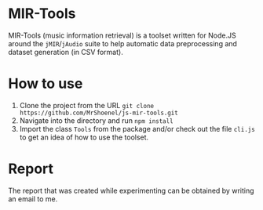 # MIR-Tools
MIR-Tools (music information retrieval) is a toolset written for Node.JS around the `jMIR`/`jAudio` suite to help automatic data preprocessing and dataset generation (in CSV format).

# How to use
1. Clone the project from the URL `git clone https://github.com/MrShoenel/js-mir-tools.git`
2. Navigate into the directory and run `npm install`
3. Import the class `Tools` from the package and/or check out the file `cli.js` to get an idea of how to use the toolset.

# Report
The report that was created while experimenting can be obtained by writing an email to me.
